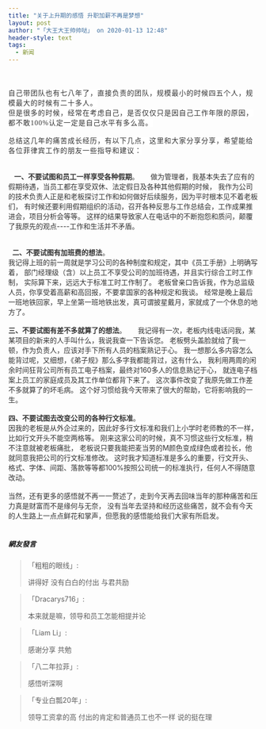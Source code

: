 ```yaml
---
title: "关于上升期的感悟 升职加薪不再是梦想"
layout: post
author: "「大王大王帅帅哒」 on 2020-01-13 12:48"
header-style: text
tags:
  - 新闻
---
```


<input type="hidden" value="菲乐园提供">
<br>
<br>
<span style="font-family:Georgia, Times New Roman, Times, serif, 宋体;overflow-wrap: break-word; color: rgb(68, 68, 68); letter-spacing: 1px; background-color: rgb(255, 255, 255);"><span style="color:#333333;overflow-wrap: break-word;">自己带团队也有七八年了，直接负责的团队，规模最小的时候四五个人，规模最大的时候有二十多人。</span></span>
<span style="font-family:Georgia, Times New Roman, Times, serif, 宋体;overflow-wrap: break-word; color: rgb(68, 68, 68); letter-spacing: 1px; background-color: rgb(255, 255, 255);"><span style="color:#333333;overflow-wrap: break-word;"><br></span></span>
<span style="font-family:Georgia, Times New Roman, Times, serif, 宋体;overflow-wrap: break-word; color: rgb(68, 68, 68); letter-spacing: 1px; background-color: rgb(255, 255, 255);"><span style="color:#333333;overflow-wrap: break-word;">但是</span></span><span style="font-family:Georgia, Times New Roman, Times, serif, 宋体;overflow-wrap: break-word; color: rgb(68, 68, 68); letter-spacing: 1px; background-color: rgb(255, 255, 255);"><span style="color:#333333;overflow-wrap: break-word;">很多的时候，经常在考虑自己，是否仅仅只是</span></span><span style="color:#333333;overflow-wrap: break-word; font-family: 微软雅黑; letter-spacing: 1px; background-color: rgb(255, 255, 255);"><span style="font-family:Georgia,;overflow-wrap: break-word;">因自己工作年限的原因，都不敢100%认定一定是自己水平有多么高。</span></span><br style="overflow-wrap: break-word; color: rgb(68, 68, 68); font-family: 微软雅黑; letter-spacing: 1px; white-space: normal; background-color: rgb(255, 255, 255);"><span style="color:#333333;overflow-wrap: break-word; font-family: 微软雅黑; letter-spacing: 1px; background-color: rgb(255, 255, 255);"><span style="font-family:Georgia,;overflow-wrap: break-word;"><br></span></span>
<span style="color:#333333;overflow-wrap: break-word; font-family: 微软雅黑; letter-spacing: 1px; background-color: rgb(255, 255, 255);"><span style="font-family:Georgia,;overflow-wrap: break-word;">总结这几年的痛苦成长经历，有以下几点，这里和大家分享分享，希望能给各位菲律宾工作的朋友一些指导和建议：</span></span><br style="overflow-wrap: break-word; color: rgb(68, 68, 68); font-family: 微软雅黑; letter-spacing: 1px; white-space: normal; background-color: rgb(255, 255, 255);"><span style="color:#333333;overflow-wrap: break-word; font-family: 微软雅黑; letter-spacing: 1px; background-color: rgb(255, 255, 255);"><span style="font-family:Georgia,;overflow-wrap: break-word;"><br style="overflow-wrap: break-word;"></span></span><br style="overflow-wrap: break-word; color: rgb(68, 68, 68); font-family: 微软雅黑; letter-spacing: 1px; white-space: normal; background-color: rgb(255, 255, 255);">
<span style="color:#333333;overflow-wrap: break-word;">&nbsp; &nbsp;<span style="overflow-wrap: break-word; font-weight: 700;">一、不要试图和员工一样享受各种假期</span>。</span>
<span style="color:#333333;overflow-wrap: break-word;">&nbsp; &nbsp;&nbsp;</span>
<span style="color:#333333;overflow-wrap: break-word;">做为管理者，我基本失去了应有的假期待遇，当员工都在享受双休、法定假日及各种其他假期的时候，</span>
<span style="color:#333333;overflow-wrap: break-word;">我作为公司的技术负责人正是和老板探讨工作和如何做好后续服务，因为平时根本见不着老板们，</span>
<span style="color:#333333;overflow-wrap: break-word;">有时候还要利用假期组织的活动，召开各种反思与工作总结会，工作成果推进会，项目分析会等等。</span>
<span style="color:#333333;overflow-wrap: break-word;">这样的结果导致家人在电话中的不断抱怨和质问，颠覆了我原先的观点----工作和生活并不矛盾。</span>
<br style="overflow-wrap: break-word; color: rgb(68, 68, 68); font-family: 微软雅黑; letter-spacing: 1px; white-space: normal; background-color: rgb(255, 255, 255);"><span style="color:#333333;overflow-wrap: break-word; font-family: 微软雅黑; letter-spacing: 1px; background-color: rgb(255, 255, 255);"><span style="font-family:Georgia,;overflow-wrap: break-word;"><br style="overflow-wrap: break-word;"></span></span><br style="overflow-wrap: break-word; color: rgb(68, 68, 68); font-family: 微软雅黑; letter-spacing: 1px; white-space: normal; background-color: rgb(255, 255, 255);">
<span style="color:#333333;overflow-wrap: break-word;">&nbsp;&nbsp;<span style="overflow-wrap: break-word; font-weight: 700;">二、不要试图有加班费的想法</span>。</span>
<span style="color:#333333;overflow-wrap: break-word;"><br></span>
<span style="color:#333333;overflow-wrap: break-word;">我记得上班的前一周就是学习公司的各种制度和规定，其中《员工手册》上明确写着，</span>
<span style="color:#333333;overflow-wrap: break-word;">部门经理级（含）以上员工不享受公司的加班待遇，并且实行综合工时工作制，</span>
<span style="color:#333333;overflow-wrap: break-word;">实际算下来，远远大于标准工时工作制了。</span>
<span style="color:#333333;overflow-wrap: break-word;">老板曾亲口告诉我，作为总监级人员，你享受着高薪和高回报，不要拿国家的各种规定和我谈。</span>
<span style="color:#333333;overflow-wrap: break-word;">经常是晚上最后一班地铁回家，早上坐第一班地铁出发，真可谓披星戴月，家就成了一个休息的地方了。</span>
<br style="overflow-wrap: break-word; color: rgb(68, 68, 68); font-family: 微软雅黑; letter-spacing: 1px; white-space: normal; background-color: rgb(255, 255, 255);"><br style="overflow-wrap: break-word; color: rgb(68, 68, 68); font-family: 微软雅黑; letter-spacing: 1px; white-space: normal; background-color: rgb(255, 255, 255);">
<span style="color:#333333;overflow-wrap: break-word;"><span style="overflow-wrap: break-word; font-weight: 700;">三、不要试图有差不多就算了的想法</span>。</span>
<span style="color:#333333;overflow-wrap: break-word;">&nbsp; &nbsp;&nbsp;</span>
<span style="color:#333333;overflow-wrap: break-word;">我记得有一次，老板内线电话问我，某某项目的新来的人手叫什么，我说我查一下告诉您。</span>
<span style="color:#333333;overflow-wrap: break-word;">老板劈头盖脸就给了我一顿，作为负责人，应该对手下所有人员的档案熟记于心。</span>
<span style="color:#333333;overflow-wrap: break-word;">我一想那么多内容怎么能背过呢，又细想，《弟子规》那么多字我都能背过，这有什么，</span>
<span style="color:#333333;overflow-wrap: break-word;">我利用两周的闲余时间狂背公司所有员工电子档案，最终对160多人的信息熟记于心，</span>
<span style="color:#333333;overflow-wrap: break-word;">就连电子档案上员工的家庭成员及其工作单位都背下来了。</span>
<span style="color:#333333;overflow-wrap: break-word;">这次事件改变了我原先做工作差不多就算了的坏毛病。</span>
<span style="color:#333333;overflow-wrap: break-word;">这个好习惯给我今天带来了很大的帮助，它将影响我的一生。</span>
<br style="overflow-wrap: break-word; color: rgb(68, 68, 68); font-family: 微软雅黑; letter-spacing: 1px; white-space: normal; background-color: rgb(255, 255, 255);"><br style="overflow-wrap: break-word; color: rgb(68, 68, 68); font-family: 微软雅黑; letter-spacing: 1px; white-space: normal; background-color: rgb(255, 255, 255);">
<span style="color:#333333;overflow-wrap: break-word;"><span style="overflow-wrap: break-word; font-weight: 700;">四、不要试图去改变公司的各种行文标准</span>。</span>
<span style="color:#333333;overflow-wrap: break-word;"><br></span>
<span style="color:#333333;overflow-wrap: break-word;">因我的老板是从外企过来的，因此好多行文标准和我们上小学时老师教的不一样，比如行文开头不能空两格等。</span>
<span style="color:#333333;overflow-wrap: break-word;">刚来这家公司的时候，真不习惯这些行文标准，稍不注意就被老板痛批，</span>
<span style="color:#333333;overflow-wrap: break-word;">老板说只要我能把麦当劳的M颜色变成绿色或者拉长，他就同意我把公司的行文标准修改。</span>
<span style="color:#333333;overflow-wrap: break-word;">这时我才知道标准是多么的重要，行文开头、格式、字体、间距、落款等等都100%按照公司统一的标准执行，任何人不得随意改动。</span>
<span style="color:#333333;overflow-wrap: break-word;"><br style="overflow-wrap: break-word;"></span>
<span style="color:#333333;overflow-wrap: break-word;"><br style="overflow-wrap: break-word;"></span>
<span style="color:#333333;overflow-wrap: break-word;">当然，还有更多的感悟就不再一一赘述了，走到今天再去回味当年的那种痛苦和压力真是财富而不是缘何与无奈，</span>
<span style="color:#333333;overflow-wrap: break-word;">没有当年去坚持和经历这些痛苦，就不会有今天的人生路上一点点鲜花和掌声，但愿我的感悟能给我们大家有所启发。</span>
<span style="color:#333333;overflow-wrap: break-word;"><br></span>
<br>

##### 網友發言 
> 「粗粗的眼线」:
> <p>讲得好 没有白白的付出 与君共励</p>

> 「Dracarys716」:
> <p>本来就是嘛，领导和员工怎能相提并论</p>

> 「Liam Li」:
> <p>感谢分享 共勉</p>

> 「八二年拉菲」:
> <p>感悟听深啊</p>

> 「专业白瓢20年」:
> <p>领导工资拿的高 付出的肯定和普通员工也不一样 说的挺在理</p>


